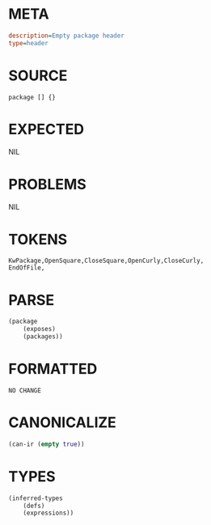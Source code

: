 # META
~~~ini
description=Empty package header
type=header
~~~
# SOURCE
~~~roc
package [] {}
~~~
# EXPECTED
NIL
# PROBLEMS
NIL
# TOKENS
~~~zig
KwPackage,OpenSquare,CloseSquare,OpenCurly,CloseCurly,
EndOfFile,
~~~
# PARSE
~~~clojure
(package
	(exposes)
	(packages))
~~~
# FORMATTED
~~~roc
NO CHANGE
~~~
# CANONICALIZE
~~~clojure
(can-ir (empty true))
~~~
# TYPES
~~~clojure
(inferred-types
	(defs)
	(expressions))
~~~
